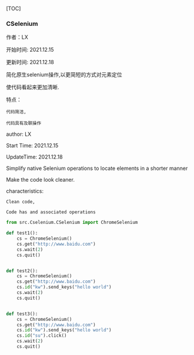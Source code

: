 [TOC]
### CSelenium
作者：LX

开始时间: 2021.12.15

更新时间: 2021.12.18

简化原生selenium操作,以更简短的方式对元素定位

使代码看起来更加清晰.

特点：

    代码简洁,
    
    代码具有及联操作
    


author: LX

Start Time: 2021.12.15

UpdateTime: 2021.12.18

Simplify native Selenium operations to locate elements in a shorter manner

Make the code look cleaner.

characteristics:

    Clean code,
    
    Code has and associated operations
    
```python
from src.Cselenium.CSelenium import ChromeSelenium

def test1():
    cs = ChromeSelenium()
    cs.get("http://www.baidu.com")
    cs.wait(2)
    cs.quit()


def test2():
    cs = ChromeSelenium()
    cs.get("http://www.baidu.com")
    cs.id("kw").send_keys("hello world")
    cs.wait(2)
    cs.quit()


def test3():
    cs = ChromeSelenium()
    cs.get("http://www.baidu.com")
    cs.id("kw").send_keys("hello world")
    cs.id("su").click()
    cs.wait(2)
    cs.quit()
```
